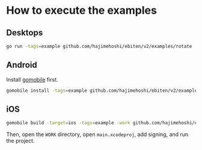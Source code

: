 # How to execute the examples

## Desktops

```sh
go run -tags=example github.com/hajimehoshi/ebiten/v2/examples/rotate
```

## Android

Install [gomobile](https://pkg.go.dev/golang.org/x/mobile/cmd/gomobile) first.

```sh
gomobile install -tags=example github.com/hajimehoshi/ebiten/v2/examples/rotate
```

## iOS

```sh
gomobile build -target=ios -tags=example -work github.com/hajimehoshi/ebiten/v2/examples/rotate
```

Then, open the `WORK` directory, open `main.xcodeproj`, add signing, and run the project.

